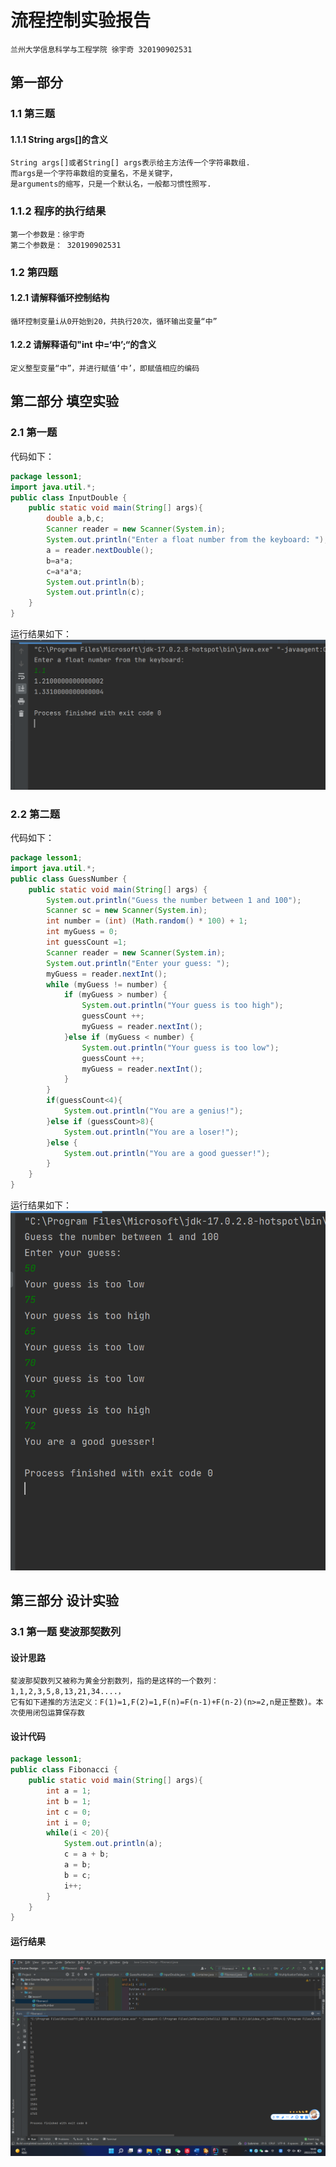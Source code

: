 # 流程控制实验报告
```
兰州大学信息科学与工程学院 徐宇奇 320190902531
```
## 第一部分
### 1.1 第三题
#### 1.1.1 String args[]的含义 
```
String args[]或者String[] args表示给主方法传一个字符串数组.
而args是一个字符串数组的变量名，不是关键字，
是arguments的缩写，只是一个默认名，一般都习惯性照写.
```
### 1.1.2 程序的执行结果
```
第一个参数是：徐宇奇 
第二个参数是： 320190902531
```
### 1.2 第四题
#### 1.2.1 请解释循环控制结构
```
循环控制变量i从0开始到20，共执行20次，循环输出变量“中”
```
#### 1.2.2 请解释语句"int 中=‘中’;“的含义
```
定义整型变量“中”，并进行赋值‘中’，即赋值相应的编码
```
## 第二部分 填空实验
### 2.1 第一题
代码如下：
```Java
package lesson1;
import java.util.*;
public class InputDouble {
    public static void main(String[] args){
        double a,b,c;
        Scanner reader = new Scanner(System.in);
        System.out.println("Enter a float number from the keyboard: ");
        a = reader.nextDouble();
        b=a*a;
        c=a*a*a;
        System.out.println(b);
        System.out.println(c);
    }
}
```
运行结果如下：
![img.png](img.png)
### 2.2 第二题
代码如下：
```Java
package lesson1;
import java.util.*;
public class GuessNumber {
    public static void main(String[] args) {
        System.out.println("Guess the number between 1 and 100");
        Scanner sc = new Scanner(System.in);
        int number = (int) (Math.random() * 100) + 1;
        int myGuess = 0;
        int guessCount =1;
        Scanner reader = new Scanner(System.in);
        System.out.println("Enter your guess: ");
        myGuess = reader.nextInt();
        while (myGuess != number) {
            if (myGuess > number) {
                System.out.println("Your guess is too high");
                guessCount ++;
                myGuess = reader.nextInt();
            }else if (myGuess < number) {
                System.out.println("Your guess is too low");
                guessCount ++;
                myGuess = reader.nextInt();
            }
        }
        if(guessCount<4){
            System.out.println("You are a genius!");
        }else if (guessCount>8){
            System.out.println("You are a loser!");
        }else {
            System.out.println("You are a good guesser!");
        }
    }
}
```
运行结果如下：
![img_1.png](img_1.png)
## 第三部分 设计实验
### 3.1 第一题 斐波那契数列
#### 设计思路
```
斐波那契数列又被称为黄金分割数列，指的是这样的一个数列：1,1,2,3,5,8,13,21,34....，
它有如下递推的方法定义：F(1)=1,F(2)=1,F(n)=F(n-1)+F(n-2)(n>=2,n是正整数)。本次使用闭包运算保存数
```
#### 设计代码
```Java
package lesson1;
public class Fibonacci {
    public static void main(String[] args){
        int a = 1;
        int b = 1;
        int c = 0;
        int i = 0;
        while(i < 20){
            System.out.println(a);
            c = a + b;
            a = b;
            b = c;
            i++;
        }
    }
}
```
#### 运行结果
![img_2.png](img_2.png)